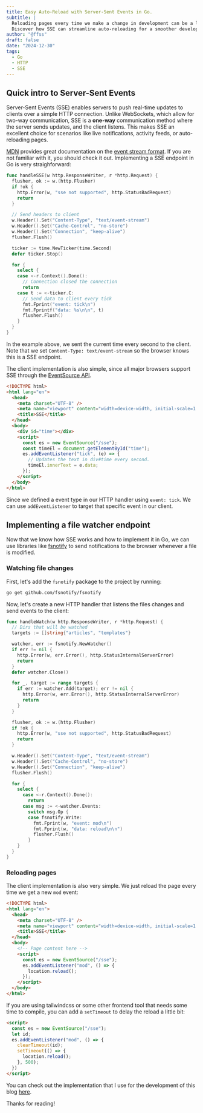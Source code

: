```yaml
---
title: Easy Auto-Reload with Server-Sent Events in Go.
subtitle: |
  Reloading pages every time we make a change in development can be a little tiresome.
  Discover how SSE can streamline auto-reloading for a smoother development process in Go.
author: "@ffss"
draft: false
date: "2024-12-30"
tags:
  - Go
  - HTTP
  - SSE
---
```


## Quick intro to Server-Sent Events

Server-Sent Events (SSE) enables servers to push real-time updates to
clients over a simple HTTP connection. Unlike WebSockets, which allow for two-way communication,
SSE is a **one-way** communication method where the server sends updates, and the client listens.
This makes SSE an excellent choice for scenarios like live notifications, activity feeds, or auto-reloading pages.

[MDN](https://developer.mozilla.org) provides great documentation on the
[event stream format](https://developer.mozilla.org/en-US/docs/Web/API/Server-sent_events/Using_server-sent_events#event_stream_format).
If you are not familiar with it, you should check it out. Implementing a SSE endpoint in Go is very straighforward:

```go
func handleSSE(w http.ResponseWriter, r *http.Request) {
  flusher, ok := w.(http.Flusher)
  if !ok {
    http.Error(w, "sse not supported", http.StatusBadRequest)
    return
  }

  // Send headers to client
  w.Header().Set("Content-Type", "text/event-stream")
  w.Header().Set("Cache-Control", "no-store")
  w.Header().Set("Connection", "keep-alive")
  flusher.Flush() 

  ticker := time.NewTicker(time.Second)
  defer ticker.Stop()

  for {
    select {
    case <-r.Context().Done():
      // Connection closed the connection
      return
    case t := <-ticker.C:
      // Send data to client every tick
      fmt.Fprint("event: tick\n")
      fmt.Fprintf("data: %s\n\n", t)
      flusher.Flush() 
    }
  }
}
```

In the example above, we sent the current time every second to the client.
Note that we set `Content-Type: text/event-stream` so the browser knows this
is a SSE endpoint.

The client implementation is also simple, since all major browsers support SSE
through the [EventSource API](https://developer.mozilla.org/en-US/docs/Web/API/EventSource).

```html
<!DOCTYPE html>
<html lang="en">
  <head>
    <meta charset="UTF-8" />
    <meta name="viewport" content="width=device-width, initial-scale=1.0" />
    <title>SSE</title>
  </head>
  <body>
    <div id="time"></div>
    <script>
      const es = new EventSource("/sse");
      const timeEl = document.getElementById("time");
      es.addEventListener("tick", (e) => {
        // Updates the text in div#time every second.
        timeEl.innerText = e.data; 
      });
    </script>
  </body>
</html>
```

Since we defined a event type in our HTTP handler using `event: tick`. We can
use `addEventListener` to target that specific event in our client.

## Implementing a file watcher endpoint

Now that we know how SSE works and how to implement it in Go, we can use libraries like
[fsnotify](https://github.com/fsnotify/fsnotify) to send notifications to the browser whenever
a file is modified.

### Watching file changes

First, let's add the `fsnotify` package to the project by running:

```bash
go get github.com/fsnotify/fsnotify
```

Now, let's create a new HTTP handler that listens the files changes and send
events to the client:

```go
func handleWatch(w http.ResponseWriter, r *http.Request) {
  // Dirs that will be watched
  targets := []string{"articles", "templates"} 

  watcher, err := fsnotify.NewWatcher()
  if err != nil {
    http.Error(w, err.Error(), http.StatusInternalServerError)
    return
  }
  defer watcher.Close()

  for _, target := range targets {
    if err := watcher.Add(target); err != nil {
      http.Error(w, err.Error(), http.StatusInternalServerError)
      return
    }
  }

  flusher, ok := w.(http.Flusher)
  if !ok {
    http.Error(w, "sse not supported", http.StatusBadRequest)
    return
  }

  w.Header().Set("Content-Type", "text/event-stream")
  w.Header().Set("Cache-Control", "no-store")
  w.Header().Set("Connection", "keep-alive")
  flusher.Flush()

  for {
    select {
      case <-r.Context().Done():
        return
      case msg := <-watcher.Events:
        switch msg.Op {
        case fsnotify.Write:
          fmt.Fprint(w, "event: mod\n")
          fmt.Fprint(w, "data: reload\n\n")
          flusher.Flush()
        }
    }
  }
}
```

### Reloading pages

The client implementation is also very simple. We just reload the page every time we get a
new `mod` event:

```html
<!DOCTYPE html>
<html lang="en">
  <head>
    <meta charset="UTF-8" />
    <meta name="viewport" content="width=device-width, initial-scale=1.0" />
    <title>SSE</title>
  </head>
  <body>
    <!-- Page content here -->
    <script>
      const es = new EventSource("/sse");
      es.addEventListener("mod", () => {
        location.reload();
      });
    </script>
  </body>
</html>
```

If you are using tailwindcss or some other frontend tool that needs some time 
to compile, you can add a `setTimeout` to delay the reload a little bit:

```html
<script>
  const es = new EventSource("/sse");
  let id;
  es.addEventListener("mod", () => {
    clearTimeout(id);
    setTimeout(() => {
      location.reload();
    }, 500);
  })
</script>
```

You can check out the implementation that I use for the development of this
blog [here](https://github.com/ffss92/blog/blob/main/cmd/server/handle_watch.go).

Thanks for reading!

